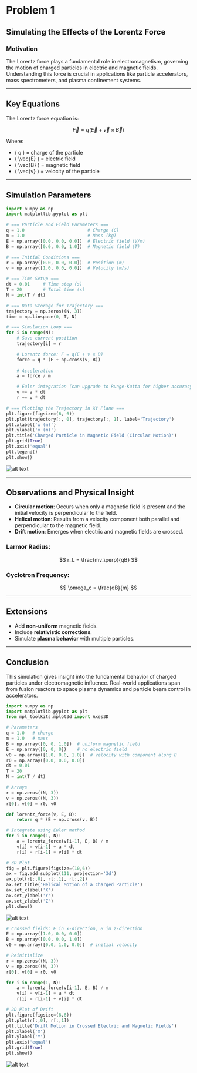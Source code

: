 # Problem 1

## Simulating the Effects of the Lorentz Force

### Motivation
The Lorentz force plays a fundamental role in electromagnetism, governing the motion of charged particles in electric and magnetic fields. Understanding this force is crucial in applications like particle accelerators, mass spectrometers, and plasma confinement systems.

---

## Key Equations
The Lorentz force equation is:

$$
\vec{F} = q(\vec{E} + \vec{v} \times \vec{B})
$$

Where:

- \( q \) = charge of the particle
- \( \vec{E} \) = electric field
- \( \vec{B} \) = magnetic field
- \( \vec{v} \) = velocity of the particle

---

## Simulation Parameters

```python
import numpy as np
import matplotlib.pyplot as plt

# === Particle and Field Parameters ===
q = 1.0                        # Charge (C)
m = 1.0                        # Mass (kg)
E = np.array([0.0, 0.0, 0.0])  # Electric field (V/m)
B = np.array([0.0, 0.0, 1.0])  # Magnetic field (T)

# === Initial Conditions ===
r = np.array([0.0, 0.0, 0.0])  # Position (m)
v = np.array([1.0, 0.0, 0.0])  # Velocity (m/s)

# === Time Setup ===
dt = 0.01     # Time step (s)
T = 20        # Total time (s)
N = int(T / dt)

# === Data Storage for Trajectory ===
trajectory = np.zeros((N, 3))
time = np.linspace(0, T, N)

# === Simulation Loop ===
for i in range(N):
    # Save current position
    trajectory[i] = r

    # Lorentz force: F = q(E + v × B)
    force = q * (E + np.cross(v, B))
    
    # Acceleration
    a = force / m

    # Euler integration (can upgrade to Runge-Kutta for higher accuracy)
    v += a * dt
    r += v * dt

# === Plotting the Trajectory in XY Plane ===
plt.figure(figsize=(6, 6))
plt.plot(trajectory[:, 0], trajectory[:, 1], label='Trajectory')
plt.xlabel('x (m)')
plt.ylabel('y (m)')
plt.title('Charged Particle in Magnetic Field (Circular Motion)')
plt.grid(True)
plt.axis('equal')
plt.legend()
plt.show()
```
![alt text](image.png)

---

## Observations and Physical Insight
- **Circular motion**: Occurs when only a magnetic field is present and the initial velocity is perpendicular to the field.
- **Helical motion**: Results from a velocity component both parallel and perpendicular to the magnetic field.
- **Drift motion**: Emerges when electric and magnetic fields are crossed.

### Larmor Radius:

$$
 r_L = \frac{mv_\perp}{qB} 
 $$

### Cyclotron Frequency:

$$
 \omega_c = \frac{qB}{m} 
 $$

---

## Extensions
- Add **non-uniform** magnetic fields.
- Include **relativistic corrections**.
- Simulate **plasma behavior** with multiple particles.

---

## Conclusion
This simulation gives insight into the fundamental behavior of charged particles under electromagnetic influence. Real-world applications span from fusion reactors to space plasma dynamics and particle beam control in accelerators.

```python
import numpy as np
import matplotlib.pyplot as plt
from mpl_toolkits.mplot3d import Axes3D

# Parameters
q = 1.0   # charge
m = 1.0   # mass
B = np.array([0, 0, 1.0])  # uniform magnetic field
E = np.array([0, 0, 0])    # no electric field
v0 = np.array([1.0, 0.0, 1.0])  # velocity with component along B
r0 = np.array([0.0, 0.0, 0.0])
dt = 0.01
T = 20
N = int(T / dt)

# Arrays
r = np.zeros((N, 3))
v = np.zeros((N, 3))
r[0], v[0] = r0, v0

def lorentz_force(v, E, B):
    return q * (E + np.cross(v, B))

# Integrate using Euler method
for i in range(1, N):
    a = lorentz_force(v[i-1], E, B) / m
    v[i] = v[i-1] + a * dt
    r[i] = r[i-1] + v[i] * dt

# 3D Plot
fig = plt.figure(figsize=(10,6))
ax = fig.add_subplot(111, projection='3d')
ax.plot(r[:,0], r[:,1], r[:,2])
ax.set_title('Helical Motion of a Charged Particle')
ax.set_xlabel('X')
ax.set_ylabel('Y')
ax.set_zlabel('Z')
plt.show()
```
![alt text](image-1.png)

```python
# Crossed fields: E in x-direction, B in z-direction
E = np.array([1.0, 0.0, 0.0])
B = np.array([0.0, 0.0, 1.0])
v0 = np.array([0.0, 1.0, 0.0])  # initial velocity

# Reinitialize
r = np.zeros((N, 3))
v = np.zeros((N, 3))
r[0], v[0] = r0, v0

for i in range(1, N):
    a = lorentz_force(v[i-1], E, B) / m
    v[i] = v[i-1] + a * dt
    r[i] = r[i-1] + v[i] * dt

# 2D Plot of Drift
plt.figure(figsize=(8,6))
plt.plot(r[:,0], r[:,1])
plt.title('Drift Motion in Crossed Electric and Magnetic Fields')
plt.xlabel('X')
plt.ylabel('Y')
plt.axis('equal')
plt.grid(True)
plt.show()
```

![alt text](image-2.png)